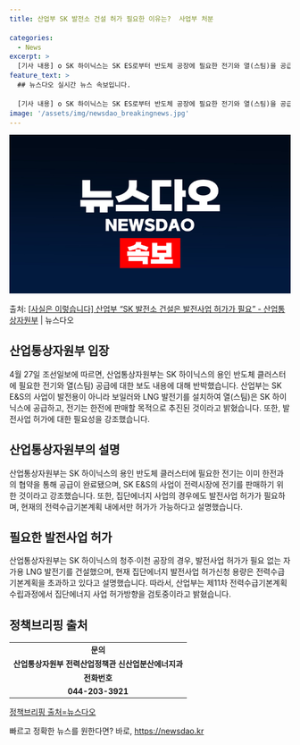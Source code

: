 ```yaml
---
title: 산업부 SK 발전소 건설 허가 필요한 이유는?  사업부 처분

categories:
  - News
excerpt: >
  [기사 내용] o SK 하이닉스는 SK ES로부터 반도체 공장에 필요한 전기와 열(스팀)을 공급받기로 하고 …
feature_text: >
  ## 뉴스다오 실시간 뉴스 속보입니다.

  [기사 내용] o SK 하이닉스는 SK ES로부터 반도체 공장에 필요한 전기와 열(스팀)을 공급받기로 하고 …
image: '/assets/img/newsdao_breakingnews.jpg'
---
```


![뉴스다오 속보](/assets/img/newsdao_breakingnews.jpg)

<p>출처: <a href="https://newsdao.kr/3698" rel="dofollow">[사실은 이렇습니다] 산업부 “SK 발전소 건설은 발전사업 허가가 필요” - 산업통상자원부</a> | 뉴스다오</p>

<h2 data-ke-size="size26">산업통상자원부 입장</h2>
<p data-ke-size="size16">4월 27일 조선일보에 따르면, 산업통상자원부는 SK 하이닉스의 용인 반도체 클러스터에 필요한 전기와 열(스팀) 공급에 대한 보도 내용에 대해 반박했습니다. 산업부는 SK E&S의 사업이 발전용이 아니라 보일러와 LNG 발전기를 설치하여 열(스팀)은 SK 하이닉스에 공급하고, 전기는 한전에 판매할 목적으로 추진된 것이라고 밝혔습니다. 또한, 발전사업 허가에 대한 필요성을 강조했습니다.</p>

<h2 data-ke-size="size26">산업통상자원부의 설명</h2>
<p data-ke-size="size16">산업통상자원부는 SK 하이닉스의 용인 반도체 클러스터에 필요한 전기는 이미 한전과의 협약을 통해 공급이 완료됐으며, SK E&S의 사업이 전력시장에 전기를 판매하기 위한 것이라고 강조했습니다. 또한, 집단에너지 사업의 경우에도 발전사업 허가가 필요하며, 현재의 전력수급기본계획 내에서만 허가가 가능하다고 설명했습니다.</p>

<h2 data-ke-size="size26">필요한 발전사업 허가</h2>
<p data-ke-size="size16">산업통상자원부는 SK 하이닉스의 청주·이천 공장의 경우, 발전사업 허가가 필요 없는 자가용 LNG 발전기를 건설했으며, 현재 집단에너지 발전사업 허가신청 용량은 전력수급기본계획을 초과하고 있다고 설명했습니다. 따라서, 산업부는 제11차 전력수급기본계획 수립과정에서 집단에너지 사업 허가방향을 검토중이라고 밝혔습니다.</p>

<h2 data-ke-size="size26">정책브리핑 출처</h2>
<table>
	<tr>
		<td style="text-align: center; height: 17px;"><b>문의</b></td>
	</tr>
	<tr>
		<td style="text-align: center; height: 17px;"><b>산업통상자원부 전력산업정책관 신산업분산에너지과</b></td>
	</tr>
	<tr>
		<td style="text-align: center; height: 17px;"><b>전화번호</b></td>
	</tr>
	<tr>
		<td style="text-align: center; height: 17px;"><b>044-203-3921</b></td>
	</tr>
</table>

<p data-ke-size="size16"><a href="https://newsdao.kr/3698">정책브리핑 출처=뉴스다오</a></p> 

빠르고 정확한 뉴스를 원한다면? 바로, <a href="https://newsdao.kr" rel="dofollow">https://newsdao.kr</a>


